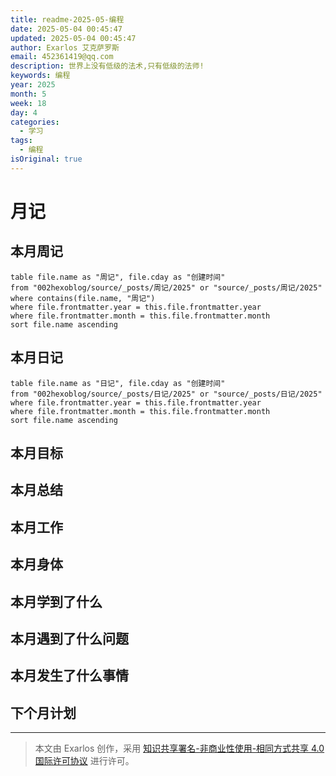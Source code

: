 ```yaml
---
title: readme-2025-05-编程
date: 2025-05-04 00:45:47
updated: 2025-05-04 00:45:47
author: Exarlos 艾克萨罗斯
email: 452361419@qq.com
description: 世界上没有低级的法术,只有低级的法师!
keywords: 编程
year: 2025
month: 5
week: 18
day: 4
categories:
  - 学习
tags:
  - 编程
isOriginal: true
---
```


# 月记

## 本月周记
```dataview
table file.name as "周记", file.cday as "创建时间"
from "002hexoblog/source/_posts/周记/2025" or "source/_posts/周记/2025"
where contains(file.name, "周记")
where file.frontmatter.year = this.file.frontmatter.year
where file.frontmatter.month = this.file.frontmatter.month
sort file.name ascending
```

## 本月日记
```dataview
table file.name as "日记", file.cday as "创建时间"
from "002hexoblog/source/_posts/日记/2025" or "source/_posts/日记/2025"
where file.frontmatter.year = this.file.frontmatter.year
where file.frontmatter.month = this.file.frontmatter.month
sort file.name ascending
```

## 本月目标

## 本月总结

## 本月工作

## 本月身体

## 本月学到了什么

## 本月遇到了什么问题

## 本月发生了什么事情

## 下个月计划


---
> 本文由 Exarlos 创作，采用 [知识共享署名-非商业性使用-相同方式共享 4.0 国际许可协议](http://creativecommons.org/licenses/by-nc-sa/4.0/) 进行许可。

<!-- Obsidian 元数据 (不会影响 Hexo 解析) -->
<!-- 
创建时间: 2025-05-04-星期日 00:45 
year: 2025
month: 05
week: 18
day: 04
-->